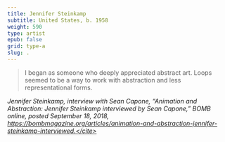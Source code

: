 ```yaml
---
title: Jennifer Steinkamp
subtitle: United States, b. 1958
weight: 590
type: artist
epub: false
grid: type-a
slug: .
---
```

> I began as someone who deeply appreciated abstract art. Loops seemed to be a way to work with abstraction and less representational forms.

<cite>Jennifer Steinkamp, interview with Sean Capone, “Animation and Abstraction: Jennifer Steinkamp interviewed by Sean Capone,” BOMB online, posted September 18, 2018, https://bombmagazine.org/articles/animation-and-abstraction-jennifer-steinkamp-interviewed.</cite>
